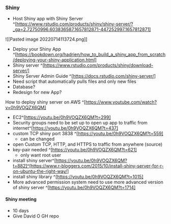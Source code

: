 ### Shiny
- Host Shiny app with Shiny Server ^[https://www.rstudio.com/products/shiny/shiny-server/?_ga=2.72750996.603836587.1657812871-447252997.1657812871]

![[Pasted image 20220714113724.png]]

- Deploy your Shiny App ^[https://bookdown.org/hadrien/how_to_build_a_shiny_app_from_scratch/deploying-your-shiny-application.html]
- Shiny server ^[https://www.rstudio.com/products/shiny/download-server/]
- Shiny Server Admin Guide ^[https://docs.rstudio.com/shiny-server/]
- Need script that automatically pulls files and only new files
- Database?
- Redesign for new App?

How to deploy shiny server on AWS ^[https://www.youtube.com/watch?v=0h9VOQZX6QM]
- EC2^[https://youtu.be/0h9VOQZX6QM?t=299]
- Security groups need to be set up to open up app to traffic from internet^[https://youtu.be/0h9VOQZX6QM?t=437]
- custom TCP shiny port 3838 ^[https://youtu.be/0h9VOQZX6QM?t=559]
	- can be changed
- open Custom TCP, HTTP, and HTTPS to traffic from anywhere (source) 
- key-pair needed ^[https://youtu.be/0h9VOQZX6QM?t=621]
	- only want root user 
- install shiny server^[https://youtu.be/0h9VOQZX6QM?t=882]^[https://www.r-bloggers.com/2015/10/install-shiny-server-for-r-on-ubuntu-the-right-way/]
- install shiny library ^[https://youtu.be/0h9VOQZX6QM?t=1015]
- More advanced permission system need to use more advanced version of shiny server ^[https://youtu.be/0h9VOQZX6QM?t=1714]

#### Shiny meeting
- 10 days
- Give David O GH repo

